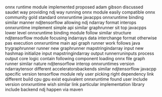 onnx runtime module implemented proposed adam gibson discussed saudet way providing ndj way running onnx module easily compatible onnx community gold standard onnxruntime javacpps onnxruntime binding similar manner ndjtensorflow allowing ndj ndarray format interops onnxruntime implement simple api similar graphrunner sit top javacpps lower level onnxruntime binding module follow similar structure ndjtensorflow module focusing indarrays data interchange format otherwise pas execution onnxruntime main api graph runner work follows java trygraphrunner runner new graphrunner mapstringindarray input new hashmap initialize input mapstringindarray output runnerruninputs process output core logic contain following component loading onnx file graph runner similar nature ndjtensorflow interop onnxruntimes version ndarraytensor different acceleratorsbackends similar ndjtensorflow javacpp specific version tensorflow module rely user picking right dependency link different build cpu gpu exist equivalent onnxruntime found user include version onnxruntime wish similar link particular implementation library include backend ndj happen via maven